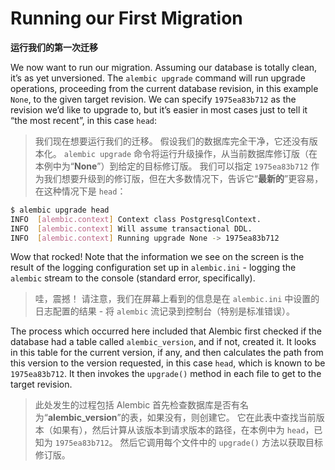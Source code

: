 # Running our First Migration

**运行我们的第一次迁移**

We now want to run our migration. Assuming our database is totally clean, it’s as yet unversioned. The `alembic upgrade` command will run upgrade operations, proceeding from the current database revision, in this example `None`, to the given target revision. We can specify `1975ea83b712` as the revision we’d like to upgrade to, but it’s easier in most cases just to tell it “the most recent”, in this case `head`:

> 我们现在想要运行我们的迁移。 假设我们的数据库完全干净，它还没有版本化。 `alembic upgrade` 命令将运行升级操作，从当前数据库修订版（在本例中为“**None**”）到给定的目标修订版。 我们可以指定 `1975ea83b712` 作为我们想要升级到的修订版，但在大多数情况下，告诉它“**最新的**”更容易，在这种情况下是 `head`：

```bash
$ alembic upgrade head
INFO  [alembic.context] Context class PostgresqlContext.
INFO  [alembic.context] Will assume transactional DDL.
INFO  [alembic.context] Running upgrade None -> 1975ea83b712
```

Wow that rocked! Note that the information we see on the screen is the result of the logging configuration set up in `alembic.ini` - logging the `alembic` stream to the console (standard error, specifically).

> 哇，震撼！ 请注意，我们在屏幕上看到的信息是在 `alembic.ini` 中设置的日志配置的结果 - 将 `alembic` 流记录到控制台（特别是标准错误）。

The process which occurred here included that Alembic first checked if the database had a table called `alembic_version`, and if not, created it. It looks in this table for the current version, if any, and then calculates the path from this version to the version requested, in this case `head`, which is known to be `1975ea83b712`. It then invokes the `upgrade()` method in each file to get to the target revision.

> 此处发生的过程包括 Alembic 首先检查数据库是否有名为“**alembic_version**”的表，如果没有，则创建它。 它在此表中查找当前版本（如果有），然后计算从该版本到请求版本的路径，在本例中为 `head`，已知为 `1975ea83b712`。 然后它调用每个文件中的 `upgrade()` 方法以获取目标修订版。
